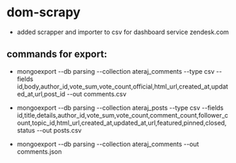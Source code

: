 # dom-scrapy

* added scrapper and importer to csv for dashboard service zendesk.com

## commands for export:
* mongoexport --db parsing --collection ateraj_comments --type csv --fields id,body,author_id,vote_sum,vote_count,official,html_url,created_at,updated_at,url,post_id --out comments.csv
* mongoexport --db parsing --collection ateraj_posts --type csv --fields id,title,details,author_id,vote_sum,vote_count,comment_count,follower_count,topic_id,html_url,created_at,updated_at,url,featured,pinned,closed,status --out posts.csv

* mongoexport --db parsing --collection ateraj_comments --out comments.json